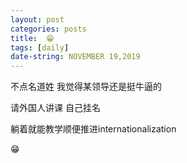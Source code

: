 ```yaml
---
layout: post
categories: posts
title:  😁
tags: [daily]
date-string: NOVEMBER 19,2019
---
```


不点名道姓 我觉得某领导还是挺牛逼的

请外国人讲课 自己挂名

躺着就能教学顺便推进internationalization

😁